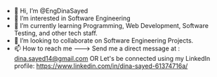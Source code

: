- 👋 Hi, I’m @EngDinaSayed
- 👀 I’m interested in Software Engineering
- 🌱 I’m currently learning Programming, Web Development, Software Testing, and other tech staff.
- 💞️ I’m looking to collaborate on Software Engineering Projects.
- 📫 How to reach me --->   Send me a direct message at :   dina.sayed14@gmail.com  OR Let's be connected using my LinkedIn profile:   https://www.linkedin.com/in/dina-sayed-61374716a/

